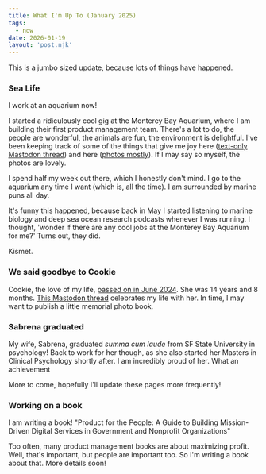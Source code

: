 ```yaml
---
title: What I'm Up To (January 2025)
tags: 
  - now
date: 2026-01-19
layout: 'post.njk'
---
```


This is a jumbo sized update, because lots of things have happened.

### Sea Life

I work at an aquarium now!

I started a ridiculously cool gig at the Monterey Bay Aquarium, where I am building their first product management team. There's a lot to do, the people are wonderful, the animals are fun, the environment is delightful. I've been keeping track of some of the things that give me joy here ([text-only Mastodon thread](https://hachyderm.io/@skinnylatte/113442659228151232)) and here ([photos mostly](https://hachyderm.io/@skinnylatte/113431347101858937)). If I may say so myself, the photos are lovely.

I spend half my week out there, which I honestly don't mind. I go to the aquarium any time I want (which is, all the time). I am surrounded by marine puns all day. 

It's funny this happened, because back in May I started listening to marine biology and deep sea ocean research podcasts whenever I was running. I thought, 'wonder if there are any cool jobs at the Monterey Bay Aquarium for me?' Turns out, they did.

Kismet.

### We said goodbye to Cookie

Cookie, the love of my life, [passed on in June 2024](/posts/cookie-the-cavalier/). She was 14 years and 8 months. [This Mastodon thread](https://hachyderm.io/deck/@skinnylatte/112293528048638569) celebrates my life with her. In time, I may want to publish a little memorial photo book.

### Sabrena graduated

My wife, Sabrena, graduated _summa cum laude_ from SF State University in psychology! Back to work for her though, as she also started her Masters in Clinical Psychology shortly after. I am incredibly proud of her. What an achievement

More to come, hopefully I'll update these pages more frequently!

### Working on a book

I am writing a book! "Product for the People: A Guide to Building Mission-Driven Digital Services in Government and Nonprofit Organizations"

Too often, many product management books are about maximizing profit. Well, that's important, but people are important too. So I'm writing a book about that. More details soon!